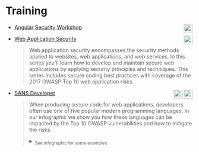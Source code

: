# Training

  - [Angular Security Workshop](https://www.angulararchitects.io/en/dates/5102/)<image height="24px" align="right" src="/images/angular.svg">
  - [Web Application Security](https://app.pluralsight.com/paths/skill/web-application-security)<image height="24px" align="right" src="/images/owasp.svg">
  
       >Web application security encompasses the security methods applied to websites, web applications, and web services. In this series you’ll learn how to develop and maintain secure web applications by applying security principles and techniques. This series includes secure coding best practices with coverage of the 2017 OWASP Top 10 web application risks.
  - [SANS Developer](https://www.sans.org/security-awareness-training/products/specialized-training/developer/)<image height="24px" align="right" src="/images/owasp.svg"></image><image height="24px" align="right" src="/images/sans.svg"></image>
  
    >When producing secure code for web applications, developers often use one of five popular modern programming languages. In our infographic we show you how these languages can be impacted by the Top 10 OWASP vulnerabilities and how to mitigate the risks. 
    ><details><summary><sub>See infographic for some examples</sub></summary>
    >  <image src="/images/training-sans-infographic.jpg"></image>
    ></details>
